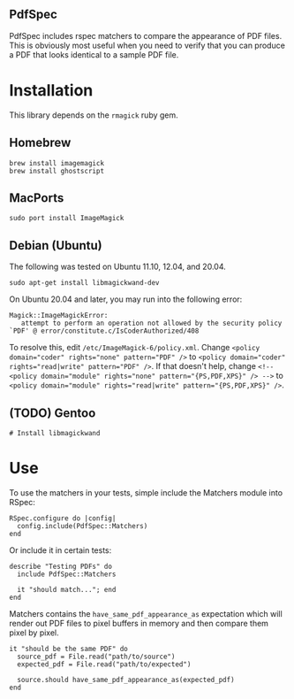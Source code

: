 PdfSpec
-------

PdfSpec includes rspec matchers to compare the appearance of PDF files.
This is obviously most useful when you need to verify that you can produce
a PDF that looks identical to a sample PDF file.

# Installation

This library depends on the `rmagick` ruby gem.

## Homebrew

    brew install imagemagick
    brew install ghostscript

## MacPorts
    sudo port install ImageMagick

## Debian (Ubuntu)

The following was tested on Ubuntu 11.10, 12.04, and 20.04.

    sudo apt-get install libmagickwand-dev

On Ubuntu 20.04 and later, you may run into the following error:

    Magick::ImageMagickError:
       attempt to perform an operation not allowed by the security policy `PDF' @ error/constitute.c/IsCoderAuthorized/408

To resolve this, edit `/etc/ImageMagick-6/policy.xml`. Change `<policy domain="coder" rights="none" pattern="PDF" />` to `<policy domain="coder" rights="read|write" pattern="PDF" />`.
If that doesn't help, change `<!-- <policy domain="module" rights="none" pattern="{PS,PDF,XPS}" /> -->` to `<policy domain="module" rights="read|write" pattern="{PS,PDF,XPS}" />`.

## (TODO) Gentoo

    # Install libmagickwand

# Use

To use the matchers in your tests, simple include the Matchers module into RSpec:

    RSpec.configure do |config|
      config.include(PdfSpec::Matchers)
    end

Or include it in certain tests:

    describe "Testing PDFs" do
      include PdfSpec::Matchers

      it "should match..."; end
    end

Matchers contains the `have_same_pdf_appearance_as` expectation which will render
out PDF files to pixel buffers in memory and then compare them pixel by pixel.


    it "should be the same PDF" do
      source_pdf = File.read("path/to/source")
      expected_pdf = File.read("path/to/expected")

      source.should have_same_pdf_appearance_as(expected_pdf)
    end
